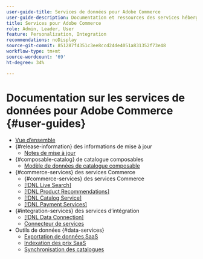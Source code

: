 ```yaml
---
user-guide-title: Services de données pour Adobe Commerce
user-guide-description: Documentation et ressources des services hébergés qui offrent des fonctionnalités étendues à Adobe Commerce et Magento Open Source.
title: Services pour Adobe Commerce
role: Admin, Leader, User
feature: Personalization, Integration
recommendations: noDisplay
source-git-commit: 851287f4351c3ee8ccd24de4051a831352f73e48
workflow-type: tm+mt
source-wordcount: '69'
ht-degree: 34%

---
```


# Documentation sur les services de données pour Adobe Commerce {#user-guides}

- [Vue d’ensemble](home.md)
- {#release-information} des informations de mise à jour
   - [Notes de mise à jour](/help/landing/release-notes-all.md)
- {#composable-catalog} de catalogue composables
   - [ Modèle de données de catalogue composable ](https://experienceleague.adobe.com/docs/commerce-merchant-services/catalog-data-model/overview.html)
- {#commerce-services} des services Commerce
   - {#commerce-services} des services Commerce
   - [[!DNL Live Search]](https://experienceleague.adobe.com/docs/commerce-merchant-services/live-search/overview.html)
   - [[!DNL Product Recommendations]](https://experienceleague.adobe.com/docs/commerce-merchant-services/product-recommendations/guide-overview.html)
   - [[!DNL Catalog Service]](https://experienceleague.adobe.com/docs/commerce-merchant-services/catalog-service/guide-overview.html)
   - [[!DNL Payment Services]](https://experienceleague.adobe.com/docs/commerce-merchant-services/payment-services/guide-overview.html)
- {#integration-services} des services d’intégration
   - [[!DNL Data Connection]](https://experienceleague.adobe.com/docs/commerce-merchant-services/data-connection/overview.html)
   - [Connecteur de services](/help/landing/saas.md)
- Outils de données {#data-services}
   - [Exportation de données SaaS](https://experienceleague.adobe.com/docs/commerce-merchant-services/saas-data-export/overview.html)
   - [ Indexation des prix SaaS ](https://experienceleague.adobe.com/docs/commerce-merchant-services/price-indexer/price-indexing.html)
   - [Synchronisation des catalogues](/help/landing/catalog-sync.md)







